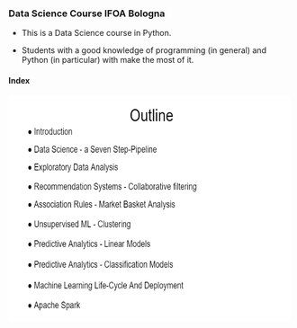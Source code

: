 ### Data Science Course IFOA Bologna 

- This is a Data Science course in Python. 

- Students with a good knowledge of programming (in general) and Python (in particular) with make the most of it.

#### Index 

<img src = "Index.PNG" alt="Course Index" width="500" height="400">

